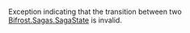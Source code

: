 Exception indicating that the transition between two [Bifrost.Sagas.SagaState](Bifrost.Sagas.SagaState) is invalid.